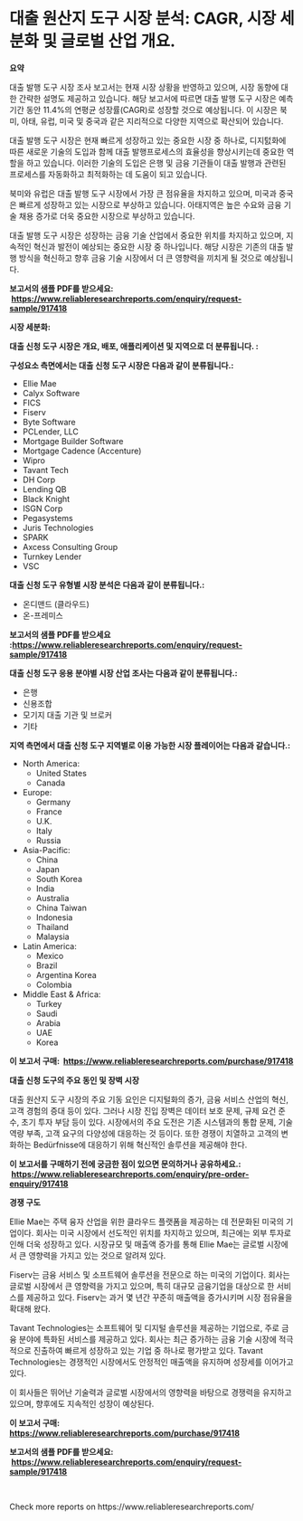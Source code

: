 <p><h1>대출 원산지 도구 시장 분석: CAGR, 시장 세분화 및 글로벌 산업 개요.</h1></p><p><strong>요약</strong></p>
<p><p>대출 발행 도구 시장 조사 보고서는 현재 시장 상황을 반영하고 있으며, 시장 동향에 대한 간략한 설명도 제공하고 있습니다. 해당 보고서에 따르면 대출 발행 도구 시장은 예측 기간 동안 11.4%의 연평균 성장률(CAGR)로 성장할 것으로 예상됩니다. 이 시장은 북미, 아태, 유럽, 미국 및 중국과 같은 지리적으로 다양한 지역으로 확산되어 있습니다.</p><p>대출 발행 도구 시장은 현재 빠르게 성장하고 있는 중요한 시장 중 하나로, 디지턼화에 따른 새로운 기술의 도입과 함께 대출 발행프로세스의 효율성을 향상시키는데 중요한 역할을 하고 있습니다. 이러한 기술의 도입은 은행 및 금융 기관들이 대출 발행과 관련된 프로세스를 자동화하고 최적화하는 데 도움이 되고 있습니다.</p><p>북미와 유럽은 대출 발행 도구 시장에서 가장 큰 점유율을 차지하고 있으며, 미국과 중국은 빠르게 성장하고 있는 시장으로 부상하고 있습니다. 아태지역은 높은 수요와 금융 기술 채용 증가로 더욱 중요한 시장으로 부상하고 있습니다.</p><p>대출 발행 도구 시장은 성장하는 금융 기술 산업에서 중요한 위치를 차지하고 있으며, 지속적인 혁신과 발전이 예상되는 중요한 시장 중 하나입니다. 해당 시장은 기존의 대출 발행 방식을 혁신하고 향후 금융 기술 시장에서 더 큰 영향력을 끼치게 될 것으로 예상됩니다.</p></p>
<p><strong>보고서의 샘플 PDF를 받으세요: &nbsp;<a href="https://www.reliableresearchreports.com/enquiry/request-sample/917418">https://www.reliableresearchreports.com/enquiry/request-sample/917418</a></strong></p>
<p><strong>시장 세분화:</strong></p>
<p><strong> 대출 신청 도구 시장은 개요, 배포, 애플리케이션 및 지역으로 더 분류됩니다. :</strong></p>
<p><strong>구성요소 측면에서는 대출 신청 도구 시장은 다음과 같이 분류됩니다.:</strong></p>
<p><ul><li>Ellie Mae</li><li>Calyx Software</li><li>FICS</li><li>Fiserv</li><li>Byte Software</li><li>PCLender, LLC</li><li>Mortgage Builder Software</li><li>Mortgage Cadence (Accenture)</li><li>Wipro</li><li>Tavant Tech</li><li>DH Corp</li><li>Lending QB</li><li>Black Knight</li><li>ISGN Corp</li><li>Pegasystems</li><li>Juris Technologies</li><li>SPARK</li><li>Axcess Consulting Group</li><li>Turnkey Lender</li><li>VSC</li></ul></p>
<p><strong> 대출 신청 도구 유형별 시장 분석은 다음과 같이 분류됩니다.:</strong></p>
<p><ul><li>온디맨드 (클라우드)</li><li>온-프레미스</li></ul></p>
<p><strong>보고서의 샘플 PDF를 받으세요 :<a href="https://www.reliableresearchreports.com/enquiry/request-sample/917418">https://www.reliableresearchreports.com/enquiry/request-sample/917418</a></strong></p>
<p><strong> 대출 신청 도구 응용 분야별 시장 산업 조사는 다음과 같이 분류됩니다.:</strong></p>
<p><ul><li>은행</li><li>신용조합</li><li>모기지 대출 기관 및 브로커</li><li>기타</li></ul></p>
<p><strong>지역 측면에서 대출 신청 도구 지역별로 이용 가능한 시장 플레이어는 다음과 같습니다.:</strong></p>
<p><ul>
    <li>
        North America:
        <ul>
            <li>United States</li>
            <li>Canada</li>
        </ul>
    </li>
    <li>
        Europe:
        <ul>
            <li>Germany</li>
            <li>France</li>
            <li>U.K.</li>
            <li>Italy</li>
            <li>Russia</li>
        </ul>
    </li>
    <li>
        Asia-Pacific:
        <ul>
            <li>China</li>
            <li>Japan</li>
            <li>South Korea</li>
            <li>India</li>
            <li>Australia</li>
            <li>China Taiwan</li>
            <li>Indonesia</li>
            <li>Thailand</li>
            <li>Malaysia</li>
        </ul>
    </li>
    <li>
        Latin America:
        <ul>
            <li>Mexico</li>
            <li>Brazil</li>
            <li>Argentina Korea</li>
            <li>Colombia</li>
        </ul>
    </li>
    <li>
        Middle East & Africa:
        <ul>
            <li>Turkey</li>
            <li>Saudi</li>
            <li>Arabia</li>
            <li>UAE</li>
            <li>Korea</li>
        </ul>
    </li>
    </ul></p>
<p><strong>이 보고서 구매: &nbsp;<a href="https://www.reliableresearchreports.com/purchase/917418">https://www.reliableresearchreports.com/purchase/917418</a></strong></p>
<p><strong>대출 신청 도구의 주요 동인 및 장벽 시장</strong></p>
<p><p>대출 원산지 도구 시장의 주요 기동 요인은 디지털화의 증가, 금융 서비스 산업의 혁신, 고객 경험의 증대 등이 있다. 그러나 시장 진입 장벽은 데이터 보호 문제, 규제 요건 준수, 초기 투자 부담 등이 있다. 시장에서의 주요 도전은 기존 시스템과의 통합 문제, 기술 역량 부족, 고객 요구의 다양성에 대응하는 것 등이다. 또한 경쟁이 치열하고 고객의 변화하는 Bedürfnisse에 대응하기 위해 혁신적인 솔루션을 제공해야 한다.</p></p>
<p><strong>이 보고서를 구매하기 전에 궁금한 점이 있으면 문의하거나 공유하세요.: &nbsp;<a href="https://www.reliableresearchreports.com/enquiry/pre-order-enquiry/917418">https://www.reliableresearchreports.com/enquiry/pre-order-enquiry/917418</a></strong></p>
<p><strong>경쟁 구도</strong></p>
<p><p>Ellie Mae는 주택 융자 산업을 위한 클라우드 플랫폼을 제공하는 데 전문화된 미국의 기업이다. 회사는 미국 시장에서 선도적인 위치를 차지하고 있으며, 최근에는 외부 투자로 인해 더욱 성장하고 있다. 시장규모 및 매출액 증가를 통해 Ellie Mae는 글로벌 시장에서 큰 영향력을 가지고 있는 것으로 알려져 있다.</p><p>Fiserv는 금융 서비스 및 소프트웨어 솔루션을 전문으로 하는 미국의 기업이다. 회사는 글로벌 시장에서 큰 영향력을 가지고 있으며, 특히 대규모 금융기업을 대상으로 한 서비스를 제공하고 있다. Fiserv는 과거 몇 년간 꾸준히 매출액을 증가시키며 시장 점유율을 확대해 왔다.</p><p>Tavant Technologies는 소프트웨어 및 디지털 솔루션을 제공하는 기업으로, 주로 금융 분야에 특화된 서비스를 제공하고 있다. 회사는 최근 증가하는 금융 기술 시장에 적극적으로 진출하여 빠르게 성장하고 있는 기업 중 하나로 평가받고 있다. Tavant Technologies는 경쟁적인 시장에서도 안정적인 매출액을 유지하며 성장세를 이어가고 있다.</p><p>이 회사들은 뛰어난 기술력과 글로벌 시장에서의 영향력을 바탕으로 경쟁력을 유지하고 있으며, 향후에도 지속적인 성장이 예상된다.</p></p>
<p><strong>이 보고서 구매: &nbsp; <a href="https://www.reliableresearchreports.com/purchase/917418">https://www.reliableresearchreports.com/purchase/917418</a></strong></p>
<p><strong>보고서의 샘플 PDF를 받으세요: &nbsp;<a href="https://www.reliableresearchreports.com/enquiry/request-sample/917418">https://www.reliableresearchreports.com/enquiry/request-sample/917418</a></strong><strong></strong></p>
<p>&nbsp;</p>
<p>Check more reports on https://www.reliableresearchreports.com/</p>